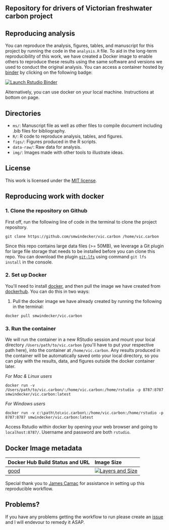 ## Repository for drivers of Victorian freshwater carbon project

## Reproducing analysis 

You can reproduce the analysis, figures, tables, and manuscript for this project by running the code in the `analysis.R` file. To aid in the long-term reproducibility of this work, we have created a Docker image to enable others to reproduce these results using the same software and versions we used to conduct the original analysis. You can access a container hosted by [binder](mybinder.org) by clicking on the following badge: 

[![Launch Rstudio Binder](http://mybinder.org/badge_logo.svg)](https://mybinder.org/v2/gh/smwindecker/vic.carbon/master?urlpath=rstudio)

Alternatively, you can use docker on your local machine. Instructions at bottom on page. 

## Directories

* `ms/`: Manuscript file as well as other files to compile document including .bib files for bibliography.
* `R/`: R code to reproduce analysis, tables, and figures.
* `figs/`: Figures produced in the R scripts. 
* `data-raw/`: Raw data for analysis.
* `img/`: Images made with other tools to illustrate ideas. 

## License

This work is licensed under the [MIT license](https://opensource.org/licenses/MIT).

## Reproducing work with docker

### 1. Clone the repository on Github
First off, run the following line of code in the terminal to clone the project repository. 
```
git clone https://github.com/smwindecker/vic.carbon /home/vic.carbon
```

Since this repo contains large data files (>= 50MB), we leverage a Git plugin for large file storage that needs to be installed before you can clone this repo. You can download the plugin [`git-lfs`](https://git-lfs.github.com) using command `git lfs install` in the console.

### 2. Set up Docker

You'll need to install [docker](https://www.docker.com/get-docker), and then pull the image we have created from [dockerhub](dockerhub.com). You can do this in two ways: 

1. Pull the docker image we have already created by running the following in the terminal:

```
docker pull smwindecker/vic.carbon
```

### 3. Run the container

We will run the container in a new RStudio session and mount your local directory `/Users/path/to/vic.carbon` (you'll have to put your respective path here), into the container at `/home/vic.carbon`. Any results produced in the container will be automatically saved onto your local directory, so you can play with the results, data, and figures outside the docker container later.

*For Mac & Linux users*
```
docker run -v /Users/path/to/vic.carbon/:/home/vic.carbon:/home/rstudio -p 8787:8787 smwindecker/vic.carbon:latest
```

*For Windows users*
```
docker run -v c:\path\to\vic.carbon\:/home/vic.carbon:/home/rstudio -p 8787:8787 smwindecker/vic.carbon:latest
```

Access Rstudio within docker by opening your web browser and going to `localhost:8787/`. Username and password are both `rstudio`.

## Docker Image metadata

| Docker Hub Build Status and URL                                | Image Size
| :-----------------------------------------                     | :--------------
| [good](https://registry.hub.docker.com/u/smwindecker/vic.carbon/)  | [![Layers and Size](https://images.microbadger.com/badges/image/smwindecker/vic.carbon.svg)](https://registry.hub.docker.com/u/smwindecker/vic.carbon/)

Special thank you to [James Camac](https://github.com/jscamac) for assistance in setting up this reproducible workflow. 

## Problems?

If you have any problems getting the workflow to run please create an [issue](https://github.com/smwindecker/vic.carbon/issues) and I will endevour to remedy it ASAP.

